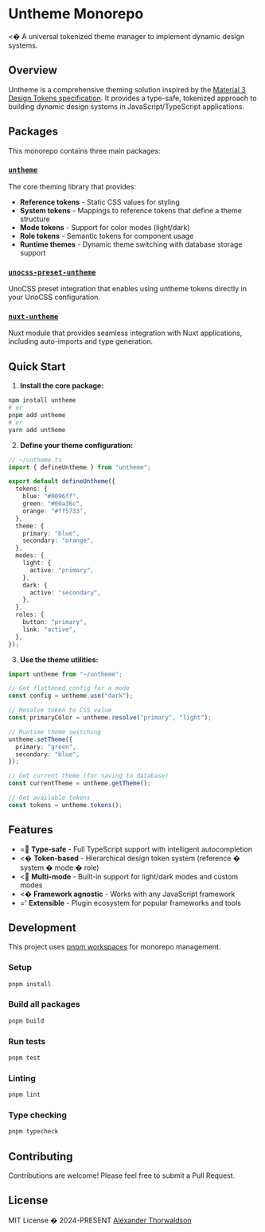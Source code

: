 # Untheme Monorepo

<� A universal tokenized theme manager to implement dynamic design systems.

## Overview

Untheme is a comprehensive theming solution inspired by the [Material 3 Design Tokens specification](https://m3.material.io/foundations/design-tokens/overview). It provides a type-safe, tokenized approach to building dynamic design systems in JavaScript/TypeScript applications.

## Packages

This monorepo contains three main packages:

### [`untheme`](./packages/untheme)
The core theming library that provides:
- **Reference tokens** - Static CSS values for styling
- **System tokens** - Mappings to reference tokens that define a theme structure  
- **Mode tokens** - Support for color modes (light/dark)
- **Role tokens** - Semantic tokens for component usage
- **Runtime themes** - Dynamic theme switching with database storage support

### [`unocss-preset-untheme`](./packages/unocss-preset-untheme)
UnoCSS preset integration that enables using untheme tokens directly in your UnoCSS configuration.

### [`nuxt-untheme`](./packages/nuxt-untheme)
Nuxt module that provides seamless integration with Nuxt applications, including auto-imports and type generation.

## Quick Start

1. **Install the core package:**
```bash
npm install untheme
# or
pnpm add untheme
# or  
yarn add untheme
```

2. **Define your theme configuration:**
```ts
// ~/untheme.ts
import { defineUntheme } from "untheme";

export default defineUntheme({
  tokens: {
    blue: "#0096ff",
    green: "#00a36c", 
    orange: "#ff5733",
  },
  theme: {
    primary: "blue",
    secondary: "orange",
  },
  modes: {
    light: {
      active: "primary",
    },
    dark: {
      active: "secondary", 
    },
  },
  roles: {
    button: "primary",
    link: "active",
  },
});
```

3. **Use the theme utilities:**
```ts
import untheme from "~/untheme";

// Get flattened config for a mode
const config = untheme.use("dark");

// Resolve token to CSS value
const primaryColor = untheme.resolve("primary", "light");

// Runtime theme switching
untheme.setTheme({
  primary: "green",
  secondary: "blue",
});

// Get current theme (for saving to database)
const currentTheme = untheme.getTheme();

// Get available tokens
const tokens = untheme.tokens();
```

## Features

- = **Type-safe** - Full TypeScript support with intelligent autocompletion
- <� **Token-based** - Hierarchical design token system (reference � system � mode � role)
- < **Multi-mode** - Built-in support for light/dark modes and custom modes
- <� **Framework agnostic** - Works with any JavaScript framework
- =' **Extensible** - Plugin ecosystem for popular frameworks and tools

## Development

This project uses [pnpm workspaces](https://pnpm.io/workspaces) for monorepo management.

### Setup
```bash
pnpm install
```

### Build all packages
```bash
pnpm build
```

### Run tests
```bash
pnpm test
```

### Linting
```bash
pnpm lint
```

### Type checking
```bash
pnpm typecheck
```

## Contributing

Contributions are welcome! Please feel free to submit a Pull Request.

## License

MIT License � 2024-PRESENT [Alexander Thorwaldson](https://github.com/zoobzio)